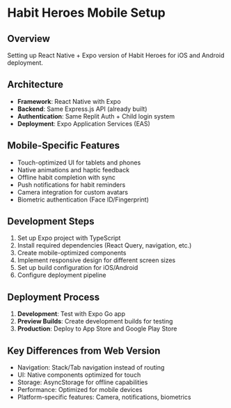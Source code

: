 # Habit Heroes Mobile Setup

## Overview
Setting up React Native + Expo version of Habit Heroes for iOS and Android deployment.

## Architecture
- **Framework**: React Native with Expo
- **Backend**: Same Express.js API (already built)
- **Authentication**: Same Replit Auth + Child login system
- **Deployment**: Expo Application Services (EAS)

## Mobile-Specific Features
- Touch-optimized UI for tablets and phones
- Native animations and haptic feedback
- Offline habit completion with sync
- Push notifications for habit reminders
- Camera integration for custom avatars
- Biometric authentication (Face ID/Fingerprint)

## Development Steps
1. Set up Expo project with TypeScript
2. Install required dependencies (React Query, navigation, etc.)
3. Create mobile-optimized components
4. Implement responsive design for different screen sizes
5. Set up build configuration for iOS/Android
6. Configure deployment pipeline

## Deployment Process
1. **Development**: Test with Expo Go app
2. **Preview Builds**: Create development builds for testing
3. **Production**: Deploy to App Store and Google Play Store

## Key Differences from Web Version
- Navigation: Stack/Tab navigation instead of routing
- UI: Native components optimized for touch
- Storage: AsyncStorage for offline capabilities
- Performance: Optimized for mobile devices
- Platform-specific features: Camera, notifications, biometrics